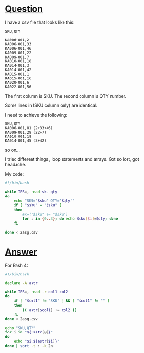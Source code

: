 # [Question](https://stackoverflow.com/questions/48574132/how-to-find-matching-rows-of-the-first-column-and-add-quantities-of-the-second-c)

I have a csv file that looks like this:
```
SKU,QTY

KA006-001,2  
KA006-001,33  
KA006-001,46  
KA009-001,22  
KA009-001,7  
KA010-001,18  
KA014-001,3  
KA014-001,42  
KA015-001,1  
KA015-001,16  
KA020-001,6  
KA022-001,56  
```
The first column is SKU. The second column is QTY number.

Some lines in (SKU column only) are identical.

I need to achieve the following:
```
SKU,QTY  
KA006-001,81 (2+33+46)  
KA009-001,29 (22+7)  
KA010-001,18  
KA014-001,45 (3+42)  
```
so on...

I tried different things , loop statements and arrays. Got so lost, got headache.

My code:
```bash
#!/bin/bash

while IFS=, read sku qty
do
    echo "SKU='$sku' QTY='$qty'"
    if [ "$sku" = "$sku" ]
    then
        #x=("$sku" != "$sku")
        for i in {0..3}; do echo $sku[$i]=$qty; done
    fi

done < 2asg.csv
```

# [Answer](https://stackoverflow.com/a/48574931/9210255)

For Bash 4:
```bash
#!/bin/bash

declare -A astr

while IFS=, read -r col1 col2
do
    if [ "$col1" != "SKU" ] && [ "$col1" != "" ]
    then
        (( astr[$col1] += col2 ))
    fi
done < 2asg.csv

echo "SKU,QTY"
for i in "${!astr[@]}"
do   
    echo "$i,${astr[$i]}"
done | sort -t : -k 2n
```
